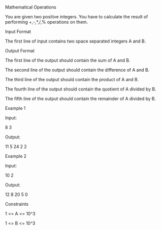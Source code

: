 Mathematical Operations

You are given two positive integers. You have to calculate the result of performing +,-,\*,/,% operations on them.

Input Format

The first line of input contains two space separated integers A and B.

Output Format

The first line of the output should contain the sum of A and B.

The second line of the output should contain the difference of A and B.

The third line of the output should contain the product of A and B.

The fourth line of the output should contain the quotient of A divided by B.

The fifth line of the output should contain the remainder of A divided by B.

Example 1

Input:

8 3

Output:

11
5
24
2
2

Example 2

Input:

10 2

Output:

12
8
20
5
0

Constraints

1 <= A <= 10^3

1 <= B <= 10^3
